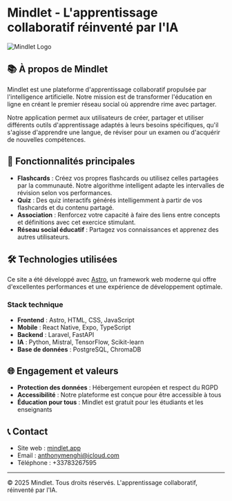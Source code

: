 # Mindlet - L'apprentissage collaboratif réinventé par l'IA

![Mindlet Logo](https://mindlet.app/logo.png)

## 📚 À propos de Mindlet

Mindlet est une plateforme d'apprentissage collaboratif propulsée par l'intelligence artificielle. Notre mission est de transformer l'éducation en ligne en créant le premier réseau social où apprendre rime avec partager.

Notre application permet aux utilisateurs de créer, partager et utiliser différents outils d'apprentissage adaptés à leurs besoins spécifiques, qu'il s'agisse d'apprendre une langue, de réviser pour un examen ou d'acquérir de nouvelles compétences.

## 🚀 Fonctionnalités principales

- **Flashcards** : Créez vos propres flashcards ou utilisez celles partagées par la communauté. Notre algorithme intelligent adapte les intervalles de révision selon vos performances.
- **Quiz** : Des quiz interactifs générés intelligemment à partir de vos flashcards et du contenu partagé.
- **Association** : Renforcez votre capacité à faire des liens entre concepts et définitions avec cet exercice stimulant.
- **Réseau social éducatif** : Partagez vos connaissances et apprenez des autres utilisateurs.

## 🛠️ Technologies utilisées

Ce site a été développé avec [Astro](https://astro.build/), un framework web moderne qui offre d'excellentes performances et une expérience de développement optimale.

### Stack technique

- **Frontend** : Astro, HTML, CSS, JavaScript
- **Mobile** : React Native, Expo, TypeScript
- **Backend** : Laravel, FastAPI
- **IA** : Python, Mistral, TensorFlow, Scikit-learn
- **Base de données** : PostgreSQL, ChromaDB

## 🌐 Engagement et valeurs

- **Protection des données** : Hébergement européen et respect du RGPD
- **Accessibilité** : Notre plateforme est conçue pour être accessible à tous
- **Éducation pour tous** : Mindlet est gratuit pour les étudiants et les enseignants

## 📞 Contact

- Site web : [mindlet.app](https://mindlet.app)
- Email : anthonymenghi@icloud.com
- Téléphone : +33783267595

---

© 2025 Mindlet. Tous droits réservés.
L'apprentissage collaboratif, réinventé par l'IA.
